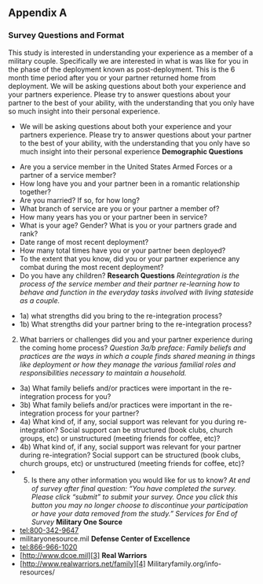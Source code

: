 ## Appendix A
### Survey Questions and Format
This study is interested in understanding your experience as a member of a military couple.  Specifically we are interested in what is was like for you in the phase of the deployment known as post-deployment. This is the 6 month time period after you or your partner returned home from deployment. We will be asking questions about both your experience and your partners experience. Please try to answer questions about your partner to the best of your ability, with the understanding that you only have so much insight into their personal experience.

- We will be asking questions about both your experience and your partners experience. Please try to answer questions about your partner to the best of your ability, with the understanding that you only have so much insight into their personal experience
**Demographic Questions**
* Are you a service member in the United States Armed Forces or a partner of a service member?
* How long have you and your partner been in a romantic relationship together?
* Are you married? If so, for how long?
* What branch of service are you or your partner a member of?
* How many years has you or your partner been in service?
* What is your age? Gender? What is you or your partners grade and rank?
* Date range of most recent deployment?
* How many total times have you or your partner been deployed?
* To the extent that you know, did you or your partner experience any combat during the most recent deployment?
* Do you have any children? 
**Research Questions**
*Reintegration is the process of the service member and their partner re-learning how to behave and function in the everyday tasks involved with living stateside as a couple.*
- 1a) what strengths did you bring to the re-integration process? 
- 1b) What strengths did your partner bring to the re-integration process?
2) What barriers or challenges did you and your partner experience during the coming home process?
*Question 3a/b preface: Family beliefs and practices are the ways in which a couple finds shared meaning in things like deployment or how they manage the various familial roles and responsibilities necessary to maintain a household.*
- 3a) What family beliefs and/or practices were important in the re-integration process for you?
- 3b) What family beliefs and/or practices were important in the re-integration process for your partner?
- 4a) What kind of, if any, social support was relevant for you during re-integration? Social support can be structured (book clubs, church groups, etc) or unstructured (meeting friends for coffee, etc)?
- 4b) What kind of, if any, social support was relevant for your partner during re-integration? Social support can be structured (book clubs, church groups, etc) or unstructured (meeting friends for coffee, etc)?
- 5) Is there any other information you would like for us to know?
*At end of survey after final question: “You have completed the survey. Please click “submit” to submit your survey. Once you click this button you may no longer choose to discontinue your participation or have your data removed from the study.”*
*Services for End of Survey*
**Military One Source**
- [tel:800-342-9647][1] 
- militaryonesource.mil
**Defense Center of Excellence**
- [tel:866-966-1020][2] 
- [http://www.dcoe.mil][3]
 **Real Warriors**
-  [http://www.realwarriors.net/family][4]
Militaryfamily.org/info-resources/

[1]:	tel:800-342-9647
[2]:	tel:866-966-1020
[3]:	http://www.dcoe.mil
[4]:	http://www.realwarriors.net/family